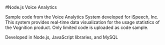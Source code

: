 #Node.js Voice Analytics

Sample code from the Voice Analytics System developed for iSpeech, Inc. This system provides real-time data visualization for the usage statistics of the Vognition product. Only limited code is uploaded as code sample.

Developed in Node.js, JavaScript libraries, and MySQL
